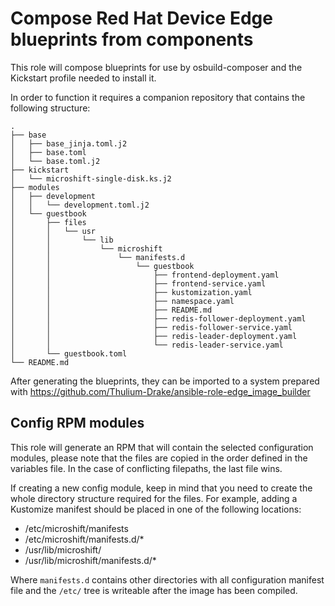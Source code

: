 # Compose Red Hat Device Edge blueprints from components
This role will compose blueprints for use by osbuild-composer and the Kickstart profile needed to install it.

In order to function it requires a companion repository that contains the following structure:

```
.
├── base
│   ├── base_jinja.toml.j2
│   ├── base.toml
│   └── base.toml.j2
├── kickstart
│   └── microshift-single-disk.ks.j2
├── modules
│   ├── development
│   │   └── development.toml.j2
│   └── guestbook
│       ├── files
│       │   └── usr
│       │       └── lib
│       │           └── microshift
│       │               └── manifests.d
│       │                   └── guestbook
│       │                       ├── frontend-deployment.yaml
│       │                       ├── frontend-service.yaml
│       │                       ├── kustomization.yaml
│       │                       ├── namespace.yaml
│       │                       ├── README.md
│       │                       ├── redis-follower-deployment.yaml
│       │                       ├── redis-follower-service.yaml
│       │                       ├── redis-leader-deployment.yaml
│       │                       └── redis-leader-service.yaml
│       └── guestbook.toml
└── README.md
```

After generating the blueprints, they can be imported to a system prepared with https://github.com/Thulium-Drake/ansible-role-edge_image_builder

## Config RPM modules
This role will generate an RPM that will contain the selected configuration modules, please note that the files are copied in the order defined in the variables file. In the case of conflicting filepaths, the last file wins.

If creating a new config module, keep in mind that you need to create the whole directory structure required for the files. For example, adding a Kustomize manifest should be placed in one of the following locations:

  * /etc/microshift/manifests
  * /etc/microshift/manifests.d/*
  * /usr/lib/microshift/
  * /usr/lib/microshift/manifests.d/*

Where ```manifests.d``` contains other directories with all configuration manifest file and the ```/etc/``` tree is writeable after the image has been compiled.
